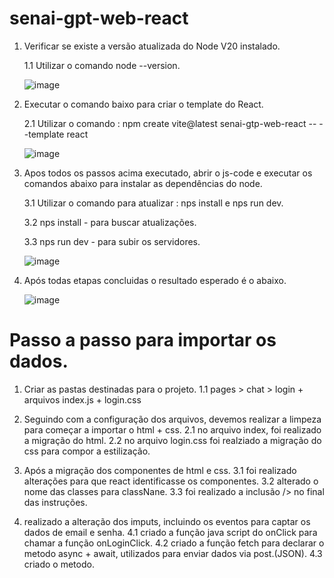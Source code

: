 # senai-gpt-web-react

1. Verificar se existe a versão atualizada do Node V20 instalado.
   
    1.1 Utilizar o comando node --version.

   ![image](https://github.com/user-attachments/assets/f0857b56-a600-4463-9836-3ee2c7d504e8)

2. Executar o comando baixo para criar o template do React.

    2.1 Utilizar o comando : npm create vite@latest senai-gtp-web-react -- --template react 

   ![image](https://github.com/user-attachments/assets/69c18e72-182d-4b3f-aca6-20e6d7971244)

3. Apos todos os passos acima executado, abrir o js-code e executar os comandos abaixo para instalar as dependências do node.
   
   3.1 Utilizar o comando para atualizar : nps install e nps run dev.
   
   3.2 nps install - para buscar atualizações.
   
   3.3 nps run dev - para subir os servidores.

   ![image](https://github.com/user-attachments/assets/f33565f8-6b1e-468f-8065-f05ddb8e59f9)

4. Após todas etapas concluidas o resultado esperado é o abaixo.

   ![image](https://github.com/user-attachments/assets/a0b25eaa-fa78-4705-9a2e-79596b281c39)


 # Passo a passo para importar os dados.

1. Criar as pastas destinadas para o projeto.
   1.1 pages > chat > login + arquivos index.js + login.css

2. Seguindo com a configuração dos arquivos, devemos realizar a limpeza para começar a importar o html + css.
   2.1 no arquivo index, foi realizado a migração do html.
   2.2 no arquivo login.css foi realziado a migração do css para compor a estilização.

3. Após a migração dos componentes de html e css.
   3.1 foi realizado alterações para que react identificasse os componentes.
   3.2 alterado o nome das classes para classNane.
   3.3 foi realizado a inclusão /> no final das instruções.

4. realizado a alteração dos imputs, incluindo os eventos para captar os dados de email e senha.
   4.1 criado a função java script do onClick para chamar a função onLoginClick.
   4.2 criado a função fetch para declarar o metodo async + await, utilizados para enviar dados via post.(JSON).
   4.3 criado o metodo.

   




